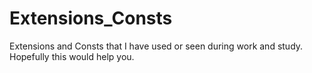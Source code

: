 # Extensions_Consts
Extensions and Consts that I have used or seen during work and study.
Hopefully this would help you.